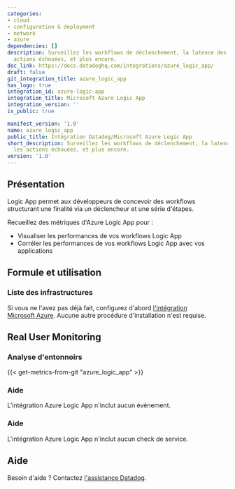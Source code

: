 ```yaml
---
categories:
- cloud
- configuration & deployment
- network
- azure
dependencies: []
description: Surveillez les workflows de déclenchement, la latence des actions, les
  actions échouées, et plus encore.
doc_link: https://docs.datadoghq.com/integrations/azure_logic_app/
draft: false
git_integration_title: azure_logic_app
has_logo: true
integration_id: azure-logic-app
integration_title: Microsoft Azure Logic App
integration_version: ''
is_public: true

manifest_version: '1.0'
name: azure_logic_app
public_title: Intégration Datadog/Microsoft Azure Logic App
short_description: Surveillez les workflows de déclenchement, la latence des actions,
  les actions échouées, et plus encore.
version: '1.0'
---
```


<!--  SOURCED FROM https://github.com/DataDog/dogweb -->
## Présentation

Logic App permet aux développeurs de concevoir des workflows structurant une finalité via un déclencheur et une série d'étapes.

Recueillez des métriques d'Azure Logic App pour :

- Visualiser les performances de vos workflows Logic App
- Corréler les performances de vos workflows Logic App avec vos applications

## Formule et utilisation

### Liste des infrastructures

Si vous ne l'avez pas déjà fait, configurez d'abord [l'intégration Microsoft Azure][1]. Aucune autre procédure d'installation n'est requise.

## Real User Monitoring

### Analyse d'entonnoirs
{{< get-metrics-from-git "azure_logic_app" >}}


### Aide

L'intégration Azure Logic App n'inclut aucun événement.

### Aide

L'intégration Azure Logic App n'inclut aucun check de service.

## Aide

Besoin d'aide ? Contactez [l'assistance Datadog][3].

[1]: https://docs.datadoghq.com/fr/integrations/azure/
[2]: https://github.com/DataDog/dogweb/blob/prod/integration/azure_logic_app/azure_logic_app_metadata.csv
[3]: https://docs.datadoghq.com/fr/help/

